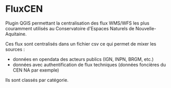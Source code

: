 # FluxCEN
 
 Plugin QGIS permettant la centralisation des flux WMS/WFS les plus couramment utilisés au Conservatoire d'Espaces Naturels de Nouvelle-Aquitaine.

 Ces flux sont centralisés dans un fichier csv ce qui permet de mixer les sources :
  * données en opendata des acteurs publics (IGN, INPN, BRGM, etc.)
  * données avec authentification de flux techniques (données foncières du CEN NA par exemple)
  
  Ils sont classés par catégorie. 
